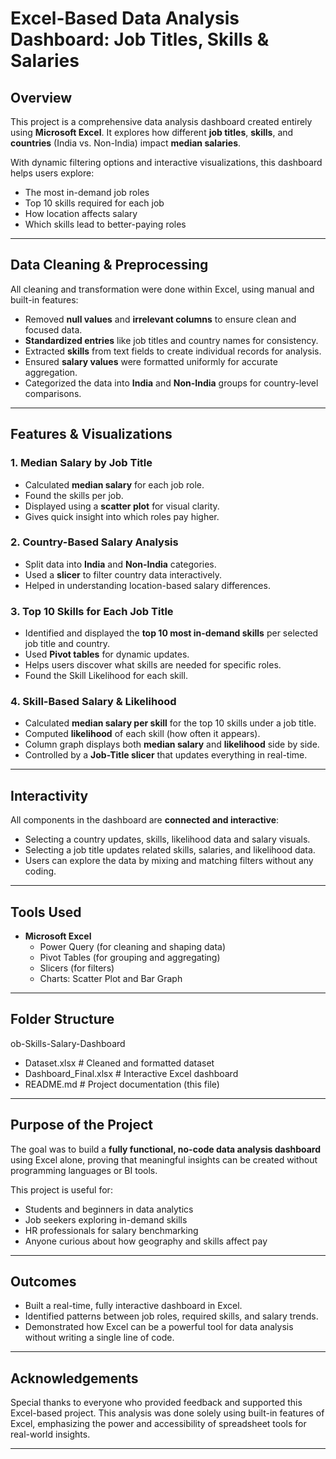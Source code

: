 # Excel-Based Data Analysis Dashboard: Job Titles, Skills & Salaries

## Overview

This project is a comprehensive data analysis dashboard created entirely using **Microsoft Excel**. It explores how different **job titles**, **skills**, and **countries** (India vs. Non-India) impact **median salaries**. 

With dynamic filtering options and interactive visualizations, this dashboard helps users explore:
- The most in-demand job roles
- Top 10 skills required for each job
- How location affects salary
- Which skills lead to better-paying roles

---

## Data Cleaning & Preprocessing

All cleaning and transformation were done within Excel, using manual and built-in features:

- Removed **null values** and **irrelevant columns** to ensure clean and focused data.
- **Standardized entries** like job titles and country names for consistency.
- Extracted **skills** from text fields to create individual records for analysis.
- Ensured **salary values** were formatted uniformly for accurate aggregation.
- Categorized the data into **India** and **Non-India** groups for country-level comparisons.

---

## Features & Visualizations

### 1. Median Salary by Job Title
- Calculated **median salary** for each job role.
- Found the skills per job. 
- Displayed using a **scatter plot** for visual clarity.
- Gives quick insight into which roles pay higher.

### 2. Country-Based Salary Analysis
- Split data into **India** and **Non-India** categories.
- Used a **slicer** to filter country data interactively.
- Helped in understanding location-based salary differences.

### 3. Top 10 Skills for Each Job Title
- Identified and displayed the **top 10 most in-demand skills** per selected job title and country.
- Used **Pivot tables** for dynamic updates.
- Helps users discover what skills are needed for specific roles.
- Found the Skill Likelihood for each skill. 

### 4. Skill-Based Salary & Likelihood
- Calculated **median salary per skill** for the top 10 skills under a job title.
- Computed **likelihood** of each skill (how often it appears).
- Column graph displays both **median salary** and **likelihood** side by side.
- Controlled by a **Job-Title slicer** that updates everything in real-time.

---

## Interactivity

All components in the dashboard are **connected and interactive**:
- Selecting a country updates, skills, likelihood data and salary visuals.
- Selecting a job title updates related skills, salaries, and likelihood data.
- Users can explore the data by mixing and matching filters without any coding.

---

## Tools Used

- **Microsoft Excel**
  - Power Query (for cleaning and shaping data)
  - Pivot Tables (for grouping and aggregating)
  - Slicers (for filters)
  - Charts: Scatter Plot and Bar Graph

---

## Folder Structure

ob-Skills-Salary-Dashboard
- Dataset.xlsx # Cleaned and formatted dataset
- Dashboard_Final.xlsx # Interactive Excel dashboard
- README.md # Project documentation (this file)

  
---

## Purpose of the Project

The goal was to build a **fully functional, no-code data analysis dashboard** using Excel alone, proving that meaningful insights can be created without programming languages or BI tools.

This project is useful for:
- Students and beginners in data analytics
- Job seekers exploring in-demand skills
- HR professionals for salary benchmarking
- Anyone curious about how geography and skills affect pay

---

## Outcomes

- Built a real-time, fully interactive dashboard in Excel.
- Identified patterns between job roles, required skills, and salary trends.
- Demonstrated how Excel can be a powerful tool for data analysis without writing a single line of code.

---

## Acknowledgements

Special thanks to everyone who provided feedback and supported this Excel-based project. This analysis was done solely using built-in features of Excel, emphasizing the power and accessibility of spreadsheet tools for real-world insights.

---
